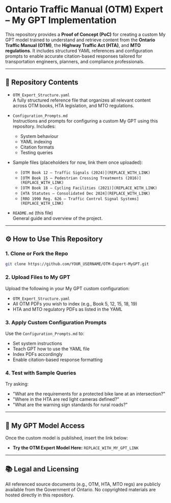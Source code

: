 # Ontario Traffic Manual (OTM) Expert – My GPT Implementation

This repository provides a **Proof of Concept (PoC)** for creating a custom My GPT model trained to understand and retrieve content from the **Ontario Traffic Manual (OTM)**, the **Highway Traffic Act (HTA)**, and **MTO regulations**. It includes structured YAML references and configuration prompts to enable accurate citation-based responses tailored for transportation engineers, planners, and compliance professionals.

---

## 📂 Repository Contents

- `OTM_Expert_Structure.yaml`  
  A fully structured reference file that organizes all relevant content across OTM books, HTA legislation, and MTO regulations.

- `Configuration_Prompts.md`  
  Instructions and prompts for configuring a custom My GPT using this repository. Includes:
  - System behaviour
  - YAML indexing
  - Citation formats
  - Testing queries

- Sample files (placeholders for now, link them once uploaded):
  - `[OTM Book 12 – Traffic Signals (2024)](REPLACE_WITH_LINK)`
  - `[OTM Book 15 – Pedestrian Crossing Treatments (2016)](REPLACE_WITH_LINK)`
  - `[OTM Book 18 – Cycling Facilities (2021)](REPLACE_WITH_LINK)`
  - `[HTA Statutes – Consolidated Dec 2024](REPLACE_WITH_LINK)`
  - `[RRO 1990 Reg. 626 – Traffic Control Signal Systems](REPLACE_WITH_LINK)`

- `README.md` (this file)  
  General guide and overview of the project.

---

## ⚙️ How to Use This Repository

### 1. Clone or Fork the Repo
```bash
git clone https://github.com/YOUR_USERNAME/OTM-Expert-MyGPT.git
```

### 2. Upload Files to My GPT
Upload the following in your My GPT custom configuration:
- `OTM_Expert_Structure.yaml`
- All OTM PDFs you wish to index (e.g., Book 5, 12, 15, 18, 19)
- HTA and MTO regulatory PDFs as listed in the YAML

### 3. Apply Custom Configuration Prompts
Use the `Configuration_Prompts.md` to:
- Set system instructions
- Teach GPT how to use the YAML file
- Index PDFs accordingly
- Enable citation-based response formatting

### 4. Test with Sample Queries
Try asking:
- "What are the requirements for a protected bike lane at an intersection?"
- "Where in the HTA are red light cameras defined?"
- "What are the warning sign standards for rural roads?"

---

## 🔗 My GPT Model Access
Once the custom model is published, insert the link below:
- **Try the OTM Expert Model Here:** `REPLACE_WITH_MY_GPT_LINK`

---

## 📚 Legal and Licensing
All referenced source documents (e.g., OTM, HTA, MTO regs) are publicly available from the Government of Ontario. No copyrighted materials are hosted directly in this repository.
